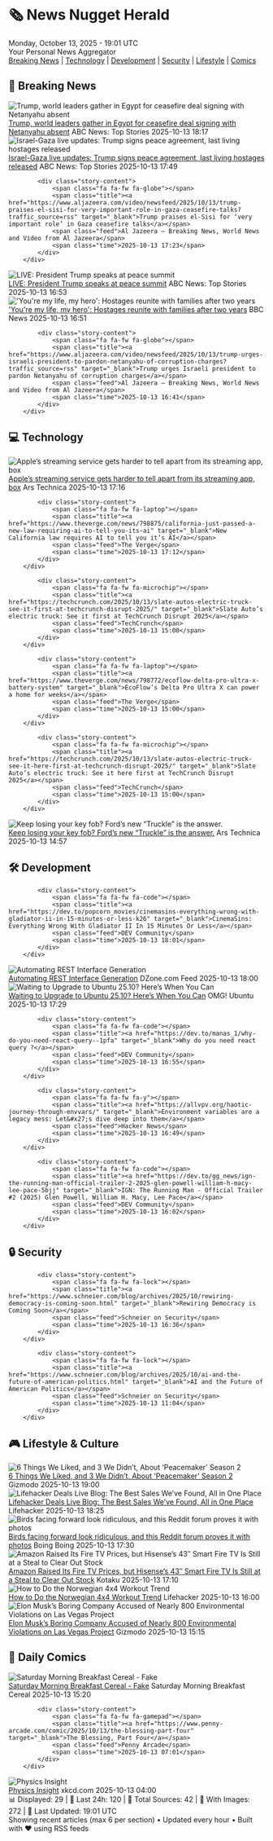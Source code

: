 <!-- Processing 54 RSS feeds at 2025-10-13 19:01:28 UTC -->
<!-- Processing: Saturday Morning Breakfast Cereal -->
<!-- Processing: Penny Arcade -->
<!-- Processing: Poorly Drawn Lines -->
<!-- Processing: Cyanide & Happiness -->
<!-- Processing: Girl Genius -->
<!-- Processing: CNN Breaking News -->
<!-- Processing: Reuters World News -->
<!-- Processing: Associated Press Breaking -->
<!-- Processing: ABC News Breaking -->
<!-- Processing: TechCrunch -->
<!-- Processing: Hacker News -->
<!-- Processing: StackOverflow Blog -->
<!-- Processing: It's FOSS -->
<!-- Processing: Linux.com -->
<!-- Processing: Ubuntu Blog -->
<!-- Processing: GitHub Blog -->
<!-- Processing: GitLab Blog -->
<!-- Processing: DZone -->
<!-- Processing: Lifehacker -->
<!-- Processing: Gizmodo -->
<!-- Processing: Kotaku -->
<!-- Processing: Krebs on Security -->
<!-- Processing: Schneier on Security -->
<!-- Generated 8 new posts out of 23 feeds processed -->
<div class="newspaper-header">
    <h1 class="newspaper-title">🗞️ News Nugget Herald</h1>
    <div class="newspaper-date">Monday, October 13, 2025 - 19:01 UTC</div>
    <div class="newspaper-subtitle">Your Personal News Aggregator</div>
</div>

<div class="newspaper-nav">
    <a href="#breaking">Breaking News</a> |
    <a href="#tech">Technology</a> |
    <a href="#dev">Development</a> |
    <a href="#security">Security</a> |
    <a href="#lifestyle">Lifestyle</a> |
    <a href="#webcomics">Comics</a>
</div>

<div class="news-section breaking-news" id="breaking">
<h2 class="section-header">🚨 Breaking News</h2>
<div class="stories-container">
<div class="story">
            <img src="https://s.abcnews.com/images/International/donald-trump-41-epa-gmh-251013_1760372818479_hpMain_4x3t_384.jpg" alt="Trump, world leaders gather in Egypt for ceasefire deal signing with Netanyahu absent" class="story-image" loading="lazy" onerror="this.style.display='none'">
            <div class="story-content">
                <span class="fa fa-fw fa-tv"></span>
                <span class="title"><a href="https://abcnews.go.com/International/trump-world-leaders-gather-egypt-ceasefire-deal-signing/story?id=126477199" target="_blank">Trump, world leaders gather in Egypt for ceasefire deal signing with Netanyahu absent</a></span>
                <span class="feed">ABC News: Top Stories</span>
                <span class="time">2025-10-13 18:17</span>
            </div>
        </div>
<div class="story">
            <img src="https://s.abcnews.com/images/International/hostages-3-rt-gmh-251013_1760348721239_hpMain_4x3t_384.jpg" alt="Israel-Gaza live updates: Trump signs peace agreement, last living hostages released" class="story-image" loading="lazy" onerror="this.style.display='none'">
            <div class="story-content">
                <span class="fa fa-fw fa-tv"></span>
                <span class="title"><a href="https://abcnews.go.com/International/live-updates/israel-gaza-live-updates/?id=126446763" target="_blank">Israel-Gaza live updates: Trump signs peace agreement, last living hostages released</a></span>
                <span class="feed">ABC News: Top Stories</span>
                <span class="time">2025-10-13 17:49</span>
            </div>
        </div>
<div class="story">
            
            <div class="story-content">
                <span class="fa fa-fw fa-globe"></span>
                <span class="title"><a href="https://www.aljazeera.com/video/newsfeed/2025/10/13/trump-praises-el-sisi-for-very-important-role-in-gaza-ceasefire-talks?traffic_source=rss" target="_blank">Trump praises el-Sisi for ‘very important role’ in Gaza ceasefire talks</a></span>
                <span class="feed">Al Jazeera – Breaking News, World News and Video from Al Jazeera</span>
                <span class="time">2025-10-13 17:23</span>
            </div>
        </div>
<div class="story">
            <img src="https://s.abcnews.com/images/US/abcnewsl-abc-ml-250107_1736267930625_hpMain_4x3t_384.jpg" alt="LIVE:  President Trump speaks at peace summit" class="story-image" loading="lazy" onerror="this.style.display='none'">
            <div class="story-content">
                <span class="fa fa-fw fa-tv"></span>
                <span class="title"><a href="https://abcnews.go.com/Live/video/abcnews-live-41463246" target="_blank">LIVE:  President Trump speaks at peace summit</a></span>
                <span class="feed">ABC News: Top Stories</span>
                <span class="time">2025-10-13 16:53</span>
            </div>
        </div>
<div class="story">
            <img src="https://ichef.bbci.co.uk/ace/standard/240/cpsprodpb/c103/live/fd00aa00-a84e-11f0-92db-77261a15b9d2.jpg" alt="&#x27;You&#x27;re my life, my hero&#x27;: Hostages reunite with families after two years" class="story-image" loading="lazy" onerror="this.style.display='none'">
            <div class="story-content">
                <span class="fa fa-fw fa-earth-americas"></span>
                <span class="title"><a href="https://www.bbc.com/news/articles/cyv8p8m4qg6o?at_medium=RSS&at_campaign=rss" target="_blank">&#x27;You&#x27;re my life, my hero&#x27;: Hostages reunite with families after two years</a></span>
                <span class="feed">BBC News</span>
                <span class="time">2025-10-13 16:51</span>
            </div>
        </div>
<div class="story">
            
            <div class="story-content">
                <span class="fa fa-fw fa-globe"></span>
                <span class="title"><a href="https://www.aljazeera.com/video/newsfeed/2025/10/13/trump-urges-israeli-president-to-pardon-netanyahu-of-corruption-charges?traffic_source=rss" target="_blank">Trump urges Israeli president to pardon Netanyahu of corruption charges</a></span>
                <span class="feed">Al Jazeera – Breaking News, World News and Video from Al Jazeera</span>
                <span class="time">2025-10-13 16:41</span>
            </div>
        </div>
</div>
</div>
<div class="news-section tech-news" id="tech">
<h2 class="section-header">💻 Technology</h2>
<div class="stories-container">
<div class="story">
            <img src="https://cdn.arstechnica.net/wp-content/uploads/2024/12/sever2-500x500.jpg" alt="Apple’s streaming service gets harder to tell apart from its streaming app, box" class="story-image" loading="lazy" onerror="this.style.display='none'">
            <div class="story-content">
                <span class="fa fa-fw fa-cog"></span>
                <span class="title"><a href="https://arstechnica.com/apple/2025/10/apple-tv-streaming-service-is-renamed-to-just-apple-tv/" target="_blank">Apple’s streaming service gets harder to tell apart from its streaming app, box</a></span>
                <span class="feed">Ars Technica</span>
                <span class="time">2025-10-13 17:16</span>
            </div>
        </div>
<div class="story">
            
            <div class="story-content">
                <span class="fa fa-fw fa-laptop"></span>
                <span class="title"><a href="https://www.theverge.com/news/798875/california-just-passed-a-new-law-requiring-ai-to-tell-you-its-ai" target="_blank">New California law requires AI to tell you it’s AI</a></span>
                <span class="feed">The Verge</span>
                <span class="time">2025-10-13 17:12</span>
            </div>
        </div>
<div class="story">
            
            <div class="story-content">
                <span class="fa fa-fw fa-microchip"></span>
                <span class="title"><a href="https://techcrunch.com/2025/10/13/slate-autos-electric-truck-see-it-first-at-techcrunch-disrupt-2025/" target="_blank">Slate Auto’s electric truck: See it first at TechCrunch Disrupt 2025</a></span>
                <span class="feed">TechCrunch</span>
                <span class="time">2025-10-13 15:00</span>
            </div>
        </div>
<div class="story">
            
            <div class="story-content">
                <span class="fa fa-fw fa-laptop"></span>
                <span class="title"><a href="https://www.theverge.com/news/798772/ecoflow-delta-pro-ultra-x-battery-system" target="_blank">EcoFlow’s Delta Pro Ultra X can power a home for weeks</a></span>
                <span class="feed">The Verge</span>
                <span class="time">2025-10-13 15:00</span>
            </div>
        </div>
<div class="story">
            
            <div class="story-content">
                <span class="fa fa-fw fa-microchip"></span>
                <span class="title"><a href="https://techcrunch.com/2025/10/13/slate-autos-electric-truck-see-it-here-first-at-techcrunch-disrupt-2025/" target="_blank">Slate Auto’s electric truck: See it here first at TechCrunch Disrupt 2025</a></span>
                <span class="feed">TechCrunch</span>
                <span class="time">2025-10-13 15:00</span>
            </div>
        </div>
<div class="story">
            <img src="https://cdn.arstechnica.net/wp-content/uploads/2025/10/Truckle_7-500x500.jpg" alt="Keep losing your key fob? Ford’s new “Truckle” is the answer." class="story-image" loading="lazy" onerror="this.style.display='none'">
            <div class="story-content">
                <span class="fa fa-fw fa-cog"></span>
                <span class="title"><a href="https://arstechnica.com/cars/2025/10/keep-losing-your-key-fob-fords-new-truckle-is-the-answer/" target="_blank">Keep losing your key fob? Ford’s new “Truckle” is the answer.</a></span>
                <span class="feed">Ars Technica</span>
                <span class="time">2025-10-13 14:57</span>
            </div>
        </div>
</div>
</div>
<div class="news-section dev-news" id="dev">
<h2 class="section-header">🛠️ Development</h2>
<div class="stories-container">
<div class="story">
            
            <div class="story-content">
                <span class="fa fa-fw fa-code"></span>
                <span class="title"><a href="https://dev.to/popcorn_movies/cinemasins-everything-wrong-with-gladiator-ii-in-15-minutes-or-less-k26" target="_blank">CinemaSins: Everything Wrong With Gladiator II In 15 Minutes Or Less</a></span>
                <span class="feed">DEV Community</span>
                <span class="time">2025-10-13 18:01</span>
            </div>
        </div>
<div class="story">
            <img src="https://dz2cdn1.dzone.com/thumbnail?fid=18695725&w=600" alt="Automating REST Interface Generation" class="story-image" loading="lazy" onerror="this.style.display='none'">
            <div class="story-content">
                <span class="fa fa-fw fa-newspaper"></span>
                <span class="title"><a href="https://dzone.com/articles/automating-rest-interface-generation" target="_blank">Automating REST Interface Generation</a></span>
                <span class="feed">DZone.com Feed</span>
                <span class="time">2025-10-13 18:00</span>
            </div>
        </div>
<div class="story">
            <img src="https://i0.wp.com/www.omgubuntu.co.uk/wp-content/uploads/2025/10/ubuntu-2510-upgrade.jpg?resize=406%2C232&amp;ssl=1" alt="Waiting to Upgrade to Ubuntu 25.10? Here’s When You Can" class="story-image" loading="lazy" onerror="this.style.display='none'">
            <div class="story-content">
                <span class="fa fa-fw fa-ubuntu"></span>
                <span class="title"><a href="https://www.omgubuntu.co.uk/2025/10/upgrade-to-ubuntu-25-10-delay" target="_blank">Waiting to Upgrade to Ubuntu 25.10? Here’s When You Can</a></span>
                <span class="feed">OMG! Ubuntu</span>
                <span class="time">2025-10-13 17:29</span>
            </div>
        </div>
<div class="story">
            
            <div class="story-content">
                <span class="fa fa-fw fa-code"></span>
                <span class="title"><a href="https://dev.to/manas_1/why-do-you-need-react-query--1pfa" target="_blank">Why do you need react query ?</a></span>
                <span class="feed">DEV Community</span>
                <span class="time">2025-10-13 16:55</span>
            </div>
        </div>
<div class="story">
            
            <div class="story-content">
                <span class="fa fa-fw fa-y"></span>
                <span class="title"><a href="https://allvpv.org/haotic-journey-through-envvars/" target="_blank">Environment variables are a legacy mess: Let&#x27;s dive deep into them</a></span>
                <span class="feed">Hacker News</span>
                <span class="time">2025-10-13 16:49</span>
            </div>
        </div>
<div class="story">
            
            <div class="story-content">
                <span class="fa fa-fw fa-code"></span>
                <span class="title"><a href="https://dev.to/gg_news/ign-the-running-man-official-trailer-2-2025-glen-powell-william-h-macy-lee-pace-5bjj" target="_blank">IGN: The Running Man - Official Trailer #2 (2025) Glen Powell, William H. Macy, Lee Pace</a></span>
                <span class="feed">DEV Community</span>
                <span class="time">2025-10-13 16:02</span>
            </div>
        </div>
</div>
</div>
<div class="news-section security-news" id="security">
<h2 class="section-header">🔒 Security</h2>
<div class="stories-container">
<div class="story">
            
            <div class="story-content">
                <span class="fa fa-fw fa-lock"></span>
                <span class="title"><a href="https://www.schneier.com/blog/archives/2025/10/rewiring-democracy-is-coming-soon.html" target="_blank">Rewiring Democracy is Coming Soon</a></span>
                <span class="feed">Schneier on Security</span>
                <span class="time">2025-10-13 16:36</span>
            </div>
        </div>
<div class="story">
            
            <div class="story-content">
                <span class="fa fa-fw fa-lock"></span>
                <span class="title"><a href="https://www.schneier.com/blog/archives/2025/10/ai-and-the-future-of-american-politics.html" target="_blank">AI and the Future of American Politics</a></span>
                <span class="feed">Schneier on Security</span>
                <span class="time">2025-10-13 11:04</span>
            </div>
        </div>
</div>
</div>
<div class="news-section lifestyle-news" id="lifestyle">
<h2 class="section-header">🎮 Lifestyle & Culture</h2>
<div class="stories-container">
<div class="story">
            <img src="https://gizmodo.com/app/uploads/2025/10/Peacemaker-DC-Studios-John-Cena-io9-2025-review-1280x853.jpg" alt="6 Things We Liked, and 3 We Didn’t, About ‘Peacemaker’ Season 2" class="story-image" loading="lazy" onerror="this.style.display='none'">
            <div class="story-content">
                <span class="fa fa-fw fa-computer"></span>
                <span class="title"><a href="https://gizmodo.com/6-things-we-liked-and-3-we-didnt-about-peacemaker-season-2-2000671003" target="_blank">6 Things We Liked, and 3 We Didn’t, About ‘Peacemaker’ Season 2</a></span>
                <span class="feed">Gizmodo</span>
                <span class="time">2025-10-13 19:00</span>
            </div>
        </div>
<div class="story">
            <img src="https://lifehacker.com/imagery/articles/01K6182WX6ZDMX6P1Y4STAJQJ2/hero-image.jpg" alt="Lifehacker Deals Live Blog: The Best Sales We’ve Found, All in One Place" class="story-image" loading="lazy" onerror="this.style.display='none'">
            <div class="story-content">
                <span class="fa fa-fw fa-life-ring"></span>
                <span class="title"><a href="https://lifehacker.com/money/best-deals-live-blog?utm_medium=RSS" target="_blank">Lifehacker Deals Live Blog: The Best Sales We’ve Found, All in One Place</a></span>
                <span class="feed">Lifehacker</span>
                <span class="time">2025-10-13 18:25</span>
            </div>
        </div>
<div class="story">
            <img src="https://i0.wp.com/boingboing.net/wp-content/uploads/2025/10/eagle.jpg?fit=1200%2C960&amp;quality=60&amp;ssl=1" alt="Birds facing forward look ridiculous, and this Reddit forum proves it with photos" class="story-image" loading="lazy" onerror="this.style.display='none'">
            <div class="story-content">
                <span class="fa fa-fw fa-arrow-right"></span>
                <span class="title"><a href="https://boingboing.net/2025/10/13/it-turns-out-birds-look-much-less-majestic-when-they-face-forward.html" target="_blank">Birds facing forward look ridiculous, and this Reddit forum proves it with photos</a></span>
                <span class="feed">Boing Boing</span>
                <span class="time">2025-10-13 17:30</span>
            </div>
        </div>
<div class="story">
            <img src="https://kotaku.com/app/uploads/2025/10/Hisense-1280x853.jpg" alt="Amazon Raised Its Fire TV Prices, but Hisense’s 43″ Smart Fire TV Is Still at a Steal to Clear Out Stock" class="story-image" loading="lazy" onerror="this.style.display='none'">
            <div class="story-content">
                <span class="fa fa-fw fa-gamepad"></span>
                <span class="title"><a href="https://kotaku.com/amazon-raised-its-fire-tv-prices-but-hisenses-43%e2%80%b3-smart-fire-tv-is-still-at-a-steal-to-clear-out-stock-2000634061" target="_blank">Amazon Raised Its Fire TV Prices, but Hisense’s 43″ Smart Fire TV Is Still at a Steal to Clear Out Stock</a></span>
                <span class="feed">Kotaku</span>
                <span class="time">2025-10-13 17:10</span>
            </div>
        </div>
<div class="story">
            <img src="https://lifehacker.com/imagery/articles/01J71JK1VTKVK8GZZCJXS4T585/hero-image.jpg" alt="How to Do the Norwegian 4x4 Workout Trend" class="story-image" loading="lazy" onerror="this.style.display='none'">
            <div class="story-content">
                <span class="fa fa-fw fa-life-ring"></span>
                <span class="title"><a href="https://lifehacker.com/health/what-is-norwegian-4x4-workout?utm_medium=RSS" target="_blank">How to Do the Norwegian 4x4 Workout Trend</a></span>
                <span class="feed">Lifehacker</span>
                <span class="time">2025-10-13 16:00</span>
            </div>
        </div>
<div class="story">
            <img src="https://gizmodo.com/app/uploads/2023/03/7bc27848612c2cfd43b08597a47ecd50-1024x683.jpg" alt="Elon Musk’s Boring Company Accused of Nearly 800 Environmental Violations on Las Vegas Project" class="story-image" loading="lazy" onerror="this.style.display='none'">
            <div class="story-content">
                <span class="fa fa-fw fa-computer"></span>
                <span class="title"><a href="https://gizmodo.com/elon-musks-boring-company-accused-of-nearly-800-environmental-violations-on-las-vegas-project-2000671820" target="_blank">Elon Musk’s Boring Company Accused of Nearly 800 Environmental Violations on Las Vegas Project</a></span>
                <span class="feed">Gizmodo</span>
                <span class="time">2025-10-13 15:15</span>
            </div>
        </div>
</div>
</div>
<div class="news-section webcomics-section" id="webcomics">
<h2 class="section-header">🎨 Daily Comics</h2>
<div class="stories-container">
<div class="story">
            <img src="https://www.smbc-comics.com/comics/1760333454-20251013.png" alt="Saturday Morning Breakfast Cereal - Fake" class="story-image" loading="lazy" onerror="this.style.display='none'">
            <div class="story-content">
                <span class="fa fa-fw fa-smile"></span>
                <span class="title"><a href="https://www.smbc-comics.com/comic/fake-2" target="_blank">Saturday Morning Breakfast Cereal - Fake</a></span>
                <span class="feed">Saturday Morning Breakfast Cereal</span>
                <span class="time">2025-10-13 15:20</span>
            </div>
        </div>
<div class="story">
            
            <div class="story-content">
                <span class="fa fa-fw fa-gamepad"></span>
                <span class="title"><a href="https://www.penny-arcade.com/comic/2025/10/13/the-blessing-part-four" target="_blank">The Blessing, Part Four</a></span>
                <span class="feed">Penny Arcade</span>
                <span class="time">2025-10-13 07:01</span>
            </div>
        </div>
<div class="story">
            <img src="https://imgs.xkcd.com/comics/physics_insight.png" alt="Physics Insight" class="story-image" loading="lazy" onerror="this.style.display='none'">
            <div class="story-content">
                <span class="fa fa-fw fa-laugh"></span>
                <span class="title"><a href="https://xkcd.com/3154/" target="_blank">Physics Insight</a></span>
                <span class="feed">xkcd.com</span>
                <span class="time">2025-10-13 04:00</span>
            </div>
        </div>
</div>
</div>

<div class="newspaper-footer">
    <div class="stats">
        📊 Displayed: 29 | 📅 Last 24h: 120 | 📡 Total Sources: 42 | 📸 With Images: 272 |
        🔄 Last Updated: 19:01 UTC
    </div>
    <div class="footer-note">
        Showing recent articles (max 6 per section) • Updated every hour • Built with ❤️ using RSS feeds
    </div>
</div>
